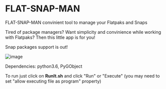 # FLAT-SNAP-MAN
FLAT-SNAP-MAN convinient tool to manage your Flatpaks and Snaps

Tired of package managers? Want simplicity and convinience while working with Flatpaks?
Then this little app is for you!

Snap packages support is out!

![image](https://user-images.githubusercontent.com/119310712/206509774-12b51fec-6cc8-4f8a-9b71-9c2aa5791fa2.png)

Dependencies: python3.6, PyGObject


To run just click on <b>RunIt.sh</b> and click "Run" or "Execute" 
(you may need to set "allow executing file as program" property)
